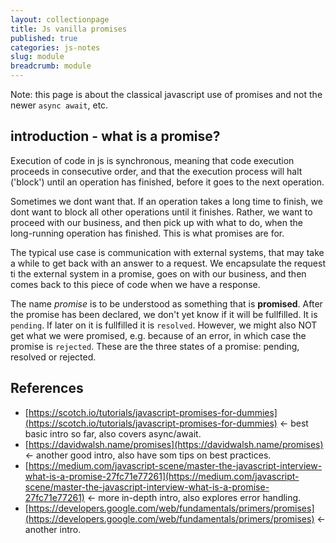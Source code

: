 ```yaml
---
layout: collectionpage
title: Js vanilla promises
published: true
categories: js-notes
slug: module
breadcrumb: module
---
```


Note: this page is about the classical javascript use of promises and not the newer ```async await```,  etc.

## introduction - what is a promise?

Execution of code in js is synchronous, meaning that code execution proceeds in consecutive order, and that the execution process will halt ('block') until an operation has finished, before it goes to the next operation.

Sometimes we dont want that. If an operation takes a long time to finish, we dont want to block all other operations until it finishes. Rather, we want to proceed with our business, and then pick up with what to do, when the long-running operation has finished. This is what promises are for. 

The typical use case is communication with external systems, that may take a while to get back with an answer to a request. We encapsulate the request ti the external system in a promise, goes on with our business, and then comes back to this piece of code when we have a response. 

The name *promise* is to be understood as something that is **promised**. After the promise has been declared, we don't yet know if it will be fullfilled. It is ```pending```. If later on it is fullfilled it is ```resolved```. However, we might also NOT get what we were promised, e.g. because of an error, in which case the promise is ```rejected```. These are the three states of a promise: pending, resolved or rejected.




## References

- [https://scotch.io/tutorials/javascript-promises-for-dummies](https://scotch.io/tutorials/javascript-promises-for-dummies) <- best basic intro so far, also covers async/await.
- [https://davidwalsh.name/promises](https://davidwalsh.name/promises) <- another good intro, also have som tips on best practices.
- [https://medium.com/javascript-scene/master-the-javascript-interview-what-is-a-promise-27fc71e77261](https://medium.com/javascript-scene/master-the-javascript-interview-what-is-a-promise-27fc71e77261) <- more in-depth intro, also explores error handling.
- [https://developers.google.com/web/fundamentals/primers/promises](https://developers.google.com/web/fundamentals/primers/promises) <- another intro.



